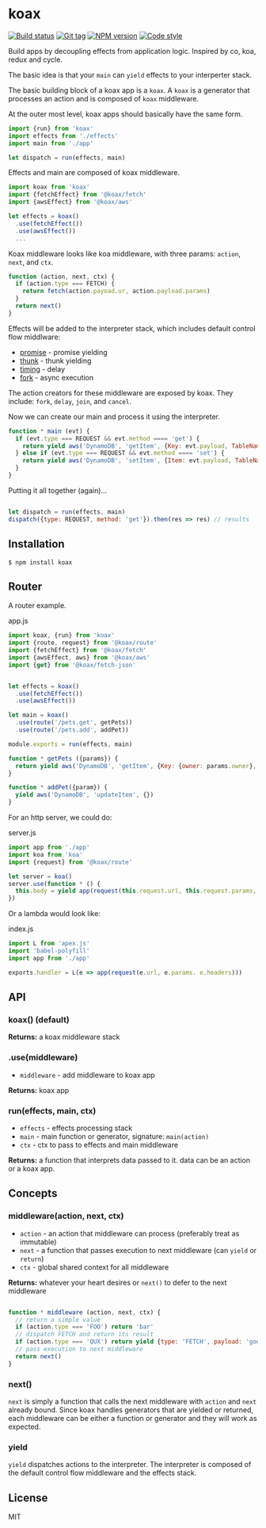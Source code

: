 
# koax

[![Build status][travis-image]][travis-url]
[![Git tag][git-image]][git-url]
[![NPM version][npm-image]][npm-url]
[![Code style][standard-image]][standard-url]

Build apps by decoupling effects from application logic. Inspired by co, koa, redux and cycle.

The basic idea is that your `main` can `yield` effects to your interperter stack.

The basic building block of a koax app is a `koax`. A `koax` is a generator that processes an action and is composed of `koax` middleware.

At the outer most level, koax apps should basically have the same form.

```js
import {run} from 'koax'
import effects from './effects'
import main from './app'

let dispatch = run(effects, main)
```

Effects and main are composed of koax middleware.

```js
import koax from 'koax'
import {fetchEffect} from '@koax/fetch'
import {awsEffect} from '@koax/aws'

let effects = koax()
  .use(fetchEffect())
  .use(awsEffect())
  ...
```

Koax middleware looks like koa middleware, with three params: `action`, `next`, and `ctx`.

```js
function (action, next, ctx) {
  if (action.type === FETCH) {
    return fetch(action.payoad.ur, action.payload.params)
  }
  return next()
}
```

Effects will be added to the interpreter stack, which includes default control flow middlware:

- [promise](//github.com/koaxjs/promise) - promise yielding
- [thunk](//github.com/koaxjs/thunk) - thunk yielding
- [timing](//github.com/koaxjs/timing) - delay
- [fork](//github.com/koaxjs/fork) - async execution

The action creators for these middleware are exposed by koax. They include: `fork`, `delay`, `join`, and `cancel`.

Now we can create our main and process it using the interpreter.

```js
function * main (evt) {
  if (evt.type === REQUEST && evt.method ==== 'get') {
    return yield aws('DynamoDB', 'getItem', {Key: evt.payload, TableName: 'Stuff')
  } else if (evt.type === REQUEST && evt.method ==== 'set') {
    return yield aws('DynamoDB', 'setItem', {Item: evt.payload, TableName: 'Stuff'})
  }
}
```

Putting it all together (again)...

```js

let dispatch = run(effects, main)
dispatch({type: REQUEST, method: 'get'}).then(res => res) // results
```

## Installation

    $ npm install koax

## Router

A router example.

app.js
```js
import koax, {run} from 'koax'
import {route, request} from '@koax/route'
import {fetchEffect} from '@koax/fetch'
import {awsEffect, aws} from '@koax/aws'
import {get} from '@koax/fetch-json'


let effects = koax()
  .use(fetchEffect())
  .use(awsEffect())

let main = koax()
  .use(route('/pets.get', getPets))
  .use(route('/pets.add', addPet))

module.exports = run(effects, main)

function * getPets ({params}) {
  return yield aws('DynamoDB', 'getItem', {Key: {owner: params.owner}, TableName: 'Pets'})
}

function * addPet({param}) {
  yield aws('DynamoDB', 'updateItem', {})
}

```

For an http server, we could do:

server.js
```js
import app from './app'
import koa from 'koa'
import {request} from '@koax/route'

let server = koa()
server.use(function * () {
  this.body = yield app(request(this.request.url, this.request.params, this.request.headers))
})
```

Or a lambda would look like:

index.js
```js
import L from 'apex.js'
import 'babel-polyfill'
import app from './app'

exports.handler = L(e => app(request(e.url, e.params. e.headers)))

```

## API

### koax() (default)

**Returns:** a koax middleware stack

### .use(middleware)

- `middleware` - add middleware to koax app

**Returns:** koax app

### run(effects, main, ctx)

- `effects` - effects processing stack
- `main` - main function or generator, signature: `main(action)`
- `ctx` - ctx to pass to effects and main middleware

**Returns:** a function that interprets data passed to it. data can be an action or a koax app.

## Concepts

### middleware(action, next, ctx)

- `action` - an action that middleware can process (preferably treat as immutable)
- `next` - a function that passes execution to next middleware (can `yield` or `return`)
- `ctx` - global shared context for all middleware

**Returns:** whatever your heart desires or `next()` to defer to the next middleware

```js

function * middleware (action, next, ctx) {
  // return a simple value
  if (action.type === 'FOO') return 'bar'
  // dispatch FETCH and return its result
  if (action.type === 'QUX') return yield {type: 'FETCH', payload: 'google'}
  // pass execution to next middleware
  return next()
}
```

### next()

`next` is simply a function that calls the next middleware with `action` and `next` already bound. Since koax handles generators that are yielded or returned, each middleware can be either a function or generator and they will work as expected.

### yield

`yield` dispatches actions to the interpreter. The interpreter is composed of the default control flow middleware and the effects stack.

## License

MIT

[travis-image]: https://img.shields.io/travis/koaxjs/koax.svg?style=flat-square
[travis-url]: https://travis-ci.org/koaxjs/koax
[git-image]: https://img.shields.io/github/tag/koaxjs/koax.svg
[git-url]: https://github.com/koaxjs/koax
[standard-image]: https://img.shields.io/badge/code%20style-standard-brightgreen.svg?style=flat
[standard-url]: https://github.com/feross/standard
[npm-image]: https://img.shields.io/npm/v/koax.svg?style=flat-square
[npm-url]: https://npmjs.org/package/koax
